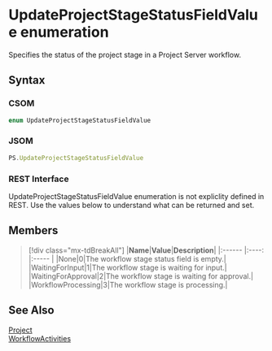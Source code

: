 [comment]: # (Name:UpdateProjectStageStatusFieldValue)
[comment]: # (Name:Microsoft.Office.Project.Server.Library.UpdateProjectStageStatusFieldValue)
[comment]: # (Type:Enum)
[comment]: # (Status:Verified)

# <a name="name"></a>UpdateProjectStageStatusFieldValue enumeration

<a name="description"></a>Specifies the status of the project stage in a Project Server workflow.

## <a name="syntax"></a>Syntax

### CSOM

```cs
enum UpdateProjectStageStatusFieldValue 
```
### JSOM

```javascript
PS.UpdateProjectStageStatusFieldValue
```
### REST Interface

UpdateProjectStageStatusFieldValue enumeration is not expliclity defined in REST.  Use the values below to understand what can be returned and set.

## <a name="members"></a>Members

<a name="enumMembers"></a>
> [!div class="mx-tdBreakAll"]
|**Name**|**Value**|**Description**|
|:------ |:----: |:----- |
|<a name="None"></a>None|0|The workflow stage status field is empty.|
|<a name="WaitingForInput"></a>WaitingForInput|1|The workflow stage is waiting for input.|
|<a name="WaitingForApproval"></a>WaitingForApproval|2|The workflow stage is waiting for approval.|
|<a name="WorkflowProcessing"></a>WorkflowProcessing|3|The workflow stage is processing.|

## <a name="seeAlso"></a>See Also

[Project](Project.md)<br/>
[WorkflowActivities](WorkflowActivities.md)<br/>
